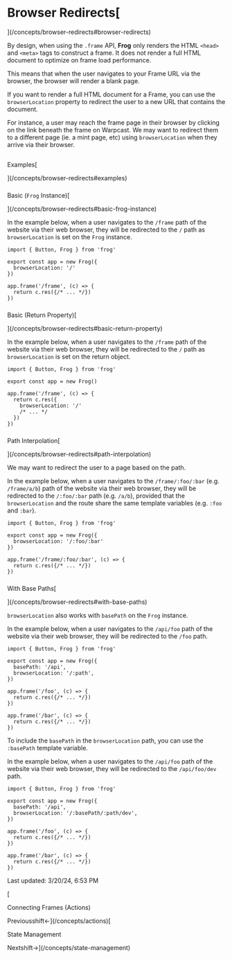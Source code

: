 
# Browser Redirects[

](/concepts/browser-redirects#browser-redirects)

By design, when using the `.frame` API, **Frog** only renders the HTML `<head>` and `<meta>` tags to construct a frame. It does not render a full HTML document to optimize on frame load performance.

This means that when the user navigates to your Frame URL via the browser, the browser will render a blank page.

If you want to render a full HTML document for a Frame, you can use the `browserLocation` property to redirect the user to a new URL that contains the document.

For instance, a user may reach the frame page in their browser by clicking on the link beneath the frame on Warpcast. We may want to redirect them to a different page (ie. a mint page, etc) using `browserLocation` when they arrive via their browser.

## 

Examples[

](/concepts/browser-redirects#examples)

### 

Basic (`Frog` Instance)[

](/concepts/browser-redirects#basic-frog-instance)

In the example below, when a user navigates to the `/frame` path of the website via their web browser, they will be redirected to the `/` path as `browserLocation` is set on the `Frog` instance.

```
import { Button, Frog } from 'frog'
 
export const app = new Frog({
  browserLocation: '/'
})
 
app.frame('/frame', (c) => {
  return c.res({/* ... */})
})
```

### 

Basic (Return Property)[

](/concepts/browser-redirects#basic-return-property)

In the example below, when a user navigates to the `/frame` path of the website via their web browser, they will be redirected to the `/` path as `browserLocation` is set on the return object.

```
import { Button, Frog } from 'frog'
 
export const app = new Frog()
 
app.frame('/frame', (c) => {
  return c.res({
    browserLocation: '/'
    /* ... */
  })
})
```

### 

Path Interpolation[

](/concepts/browser-redirects#path-interpolation)

We may want to redirect the user to a page based on the path.

In the example below, when a user navigates to the `/frame/:foo/:bar` (e.g. `/frame/a/b`) path of the website via their web browser, they will be redirected to the `/:foo/:bar` path (e.g. `/a/b`), provided that the `browserLocation` and the route share the same template variables (e.g. `:foo` and `:bar`).

```
import { Button, Frog } from 'frog'
 
export const app = new Frog({
  browserLocation: '/:foo/:bar'
})
 
app.frame('/frame/:foo/:bar', (c) => {
  return c.res({/* ... */})
})
```

### 

With Base Paths[

](/concepts/browser-redirects#with-base-paths)

`browserLocation` also works with `basePath` on the `Frog` instance.

In the example below, when a user navigates to the `/api/foo` path of the website via their web browser, they will be redirected to the `/foo` path.

```
import { Button, Frog } from 'frog'
 
export const app = new Frog({
  basePath: '/api',
  browserLocation: '/:path',
})
 
app.frame('/foo', (c) => {
  return c.res({/* ... */})
})
 
app.frame('/bar', (c) => {
  return c.res({/* ... */})
})
```

To include the `basePath` in the `browserLocation` path, you can use the `:basePath` template variable.

In the example below, when a user navigates to the `/api/foo` path of the website via their web browser, they will be redirected to the `/api/foo/dev` path.

```
import { Button, Frog } from 'frog'
 
export const app = new Frog({
  basePath: '/api',
  browserLocation: '/:basePath/:path/dev',
})
 
app.frame('/foo', (c) => {
  return c.res({/* ... */})
})
 
app.frame('/bar', (c) => {
  return c.res({/* ... */})
})
```

Last updated: 3/20/24, 6:53 PM

[

Connecting Frames (Actions)

Previousshift←](/concepts/actions)[

State Management

Nextshift→](/concepts/state-management)